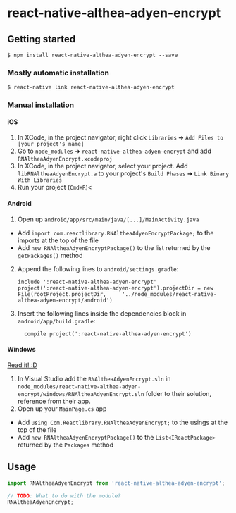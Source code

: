 
# react-native-althea-adyen-encrypt

## Getting started

`$ npm install react-native-althea-adyen-encrypt --save`

### Mostly automatic installation

`$ react-native link react-native-althea-adyen-encrypt`

### Manual installation


#### iOS

1. In XCode, in the project navigator, right click `Libraries` ➜ `Add Files to [your project's name]`
2. Go to `node_modules` ➜ `react-native-althea-adyen-encrypt` and add `RNAltheaAdyenEncrypt.xcodeproj`
3. In XCode, in the project navigator, select your project. Add `libRNAltheaAdyenEncrypt.a` to your project's `Build Phases` ➜ `Link Binary With Libraries`
4. Run your project (`Cmd+R`)<

#### Android

1. Open up `android/app/src/main/java/[...]/MainActivity.java`
  - Add `import com.reactlibrary.RNAltheaAdyenEncryptPackage;` to the imports at the top of the file
  - Add `new RNAltheaAdyenEncryptPackage()` to the list returned by the `getPackages()` method
2. Append the following lines to `android/settings.gradle`:
  	```
  	include ':react-native-althea-adyen-encrypt'
  	project(':react-native-althea-adyen-encrypt').projectDir = new File(rootProject.projectDir, 	'../node_modules/react-native-althea-adyen-encrypt/android')
  	```
3. Insert the following lines inside the dependencies block in `android/app/build.gradle`:
  	```
      compile project(':react-native-althea-adyen-encrypt')
  	```

#### Windows
[Read it! :D](https://github.com/ReactWindows/react-native)

1. In Visual Studio add the `RNAltheaAdyenEncrypt.sln` in `node_modules/react-native-althea-adyen-encrypt/windows/RNAltheaAdyenEncrypt.sln` folder to their solution, reference from their app.
2. Open up your `MainPage.cs` app
  - Add `using Com.Reactlibrary.RNAltheaAdyenEncrypt;` to the usings at the top of the file
  - Add `new RNAltheaAdyenEncryptPackage()` to the `List<IReactPackage>` returned by the `Packages` method


## Usage
```javascript
import RNAltheaAdyenEncrypt from 'react-native-althea-adyen-encrypt';

// TODO: What to do with the module?
RNAltheaAdyenEncrypt;
```
  
